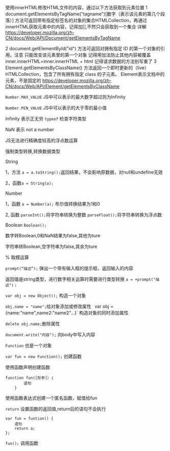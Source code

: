 使用innerHTML修改HTML文件的内容，通过以下方法获取到元素位置
1 document.getElementsByTagName("tagname")[数字（表示该元素的第几个段落）] 方法可返回带有指定标签名的对象的集合HTMLCollection，再通过innerHTML获取元素中的内容，记得加[],不然只会获取到一个集合
详解 https://developer.mozilla.org/zh-CN/docs/Web/API/Document/getElementsByTagName

2 document.getElementById("id") 方法可返回对拥有指定 ID 的第一个对象的引用。注意 只能改变该元素里的第一个对象
记得用加法防止其他内容被覆盖 inner.innerHTML=inner.innerHTML + html
记得请求数据的方法别写重了
3 Element.getElementsByClassName() 方法返回一个即时更新的（live） HTMLCollection，包含了所有拥有指定 class 的子元素。
  Element表示文档中的元素，不是固定的
https://developer.mozilla.org/zh-CN/docs/Web/API/Element/getElementsByClassName
















`Number.MAX_VALUE` JS中可以表示的最大数字超过则为Infinity 

`Number.MIN_VALUE` JS中可以表示的大于零的最小值

Infinity 表示正无穷
`typeof`  检查字符类型

NaN  表示 not a number

JS无法进行精确度较高的浮点数运算

强制类型转换,转换数据类型

String

1，方法 `a = a.toString();`返回结果，不会影响原数据，对null和undefine无效

2，函数`a = String(a);`

Number

1，函数 `a = Number(a);` 布尔值转换结果为1和0

2, 函数 `parseInt();`将字符串转换为整数 `parseFloat();`将字符串转换为浮点数

Boolean
`Boolean();`

数字转Boolean,0和NaN结果为false,其他为ture

字符串转Boolean,空字符串为false,其余为ture


% 取模运算


`prompt(“描述”);` 弹出一个带有输入框的提示框，返回输入的内容

返回值是string类型，进行数字相关运算时需要进行类型转换 `a = +prompt("描述")；`


`var obj = new Object();` 构造一个对象

`obj.name = "name";`给对象添加或修改属性
`
`var obj = {name:"name",name2:"name2"...}` 构造对象的同时添加属性

`delete obj.name;`删除属性

`document.write("内容");` 向body中写入内容

`Function` 也是一个对象

`var fun = new Function();` 创建函数

使用函数声明创建函数

```
function fun([形参]）｛
        语句
    } 
```

使用函数表达式创建一个匿名函数，赋值给fun

`return` 设置函数的返回值,return后的语句不会执行

```
var fun = funtion() {
    语句
    return a;
};
```
`fun();` 调用函数

``` ```

